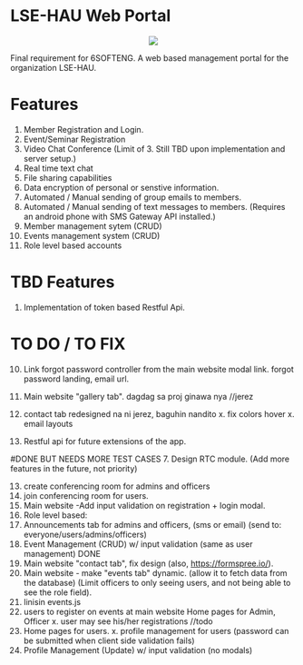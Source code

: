 LSE-HAU Web Portal
=======
<p align="center"><img src="http://i.imgur.com/6YknGdj.png"></p>
Final requirement for 6SOFTENG. A web based management portal for the organization LSE-HAU.

# Features
1. Member Registration and Login.
2. Event/Seminar Registration
3. Video Chat Conference (Limit of 3. Still TBD upon implementation and server setup.)
4. Real time text chat
5. File sharing capabilities
6. Data encryption of personal or senstive information.
7. Automated / Manual sending of group emails to members.
8. Automated / Manual sending of text messages to members. (Requires an android phone with SMS Gateway API installed.)
9. Member management sytem (CRUD)
10. Events management system (CRUD)
10. Role level based accounts

# TBD Features
1. Implementation of token based Restful Api.

# TO DO / TO FIX

10. Link forgot password controller from the main website modal link.
forgot password landing, email url.


1. Main website "gallery tab". dagdag sa proj ginawa nya //jerez
2. contact tab redesigned na ni jerez, baguhin nandito
x. fix colors hover
x. email layouts

15. Restful api for future extensions of the app.


#DONE BUT NEEDS MORE TEST CASES
7. Design RTC module. (Add more features in the future, not priority)

13. create conferencing room for admins and officers
14. join conferencing room for users.
4. Main website -Add input validation on registration + login modal.
8. Role level based: 
16. Announcements tab for admins and officers, (sms or email) (send to: everyone/users/admins/officers)
5. Event Management (CRUD) w/ input validation (same as user management) DONE
2. Main website "contact tab", fix design (also, https://formspree.io/).
3. Main website - make "events tab" dynamic. (allow it to fetch data from the database)
(Limit officers to only seeing users, and not being able to see the role field).
17. linisin events.js
11. users to register on events at main website
Home pages for Admin, Officer
x. user may see his/her registrations //todo
9. Home pages for users.
x. profile management for users (password can be submitted when client side validation fails)
6. Profile Management (Update) w/ input validation (no modals)
